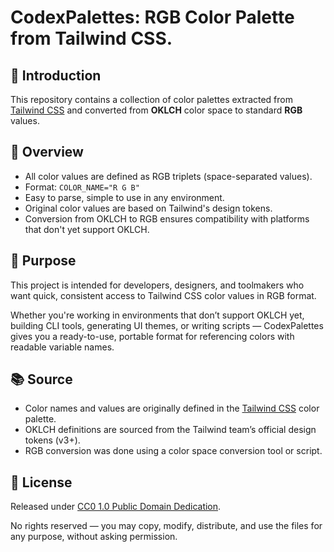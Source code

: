 # CodexPalettes: RGB Color Palette from Tailwind CSS.

## 📌 Introduction
This repository contains a collection of color palettes extracted from [Tailwind CSS](https://tailwindcss.com/) and converted from **OKLCH** color space to standard **RGB** values.

## 🧾 Overview

- All color values are defined as RGB triplets (space-separated values).
- Format: `COLOR_NAME="R G B"`
- Easy to parse, simple to use in any environment.
- Original color values are based on Tailwind's design tokens.
- Conversion from OKLCH to RGB ensures compatibility with platforms that don't yet support OKLCH.

## 🎯 Purpose

This project is intended for developers, designers, and toolmakers who want quick, consistent access to Tailwind CSS color values in RGB format.

Whether you're working in environments that don’t support OKLCH yet, building CLI tools, generating UI themes, or writing scripts — CodexPalettes gives you a ready-to-use, portable format for referencing colors with readable variable names.

## 📚 Source

- Color names and values are originally defined in the [Tailwind CSS](https://tailwindcss.com/) color palette.
- OKLCH definitions are sourced from the Tailwind team’s official design tokens (v3+).
- RGB conversion was done using a color space conversion tool or script.

## 📄 License

Released under [CC0 1.0 Public Domain Dedication](https://creativecommons.org/publicdomain/zero/1.0/).

No rights reserved — you may copy, modify, distribute, and use the files for any purpose, without asking permission.
